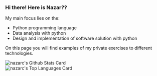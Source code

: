 ### Hi there! Here is Nazar??

My main focus lies on the: 
-	Python programming language 
-	Data analysis with python
-	Design and implementation of software solution with python

On this page you will find examples of my private exercises to different technologies. 

<img align="left" alt="nazarc's Github Stats Card" src="https://github-readme-stats.vercel.app/api?username=nazarc&show_icons=true&hide_border=true&count_private=true" />
<br/>
<img align="left" alt="nazarc's Top Languages Card" src="https://github-readme-stats.vercel.app/api/top-langs/?username=nazarc" />
<!--
**nazarc/nazarc** is a ? _special_ ? repository because its `README.md` (this file) appears on your GitHub profile.

Here are some ideas to get you started:

- ?? I’m currently working on ...
- ?? I’m currently learning ...
- ?? I’m looking to collaborate on ...
- ?? I’m looking for help with ...
- ?? Ask me about ...
- ?? How to reach me: ...
- ?? Pronouns: ...
- ? Fun fact: ...
-->
